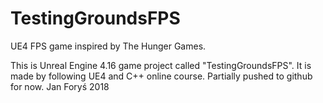# TestingGroundsFPS
UE4 FPS game inspired by The Hunger Games.

This is Unreal Engine 4.16 game project called "TestingGroundsFPS".
It is made by following UE4 and C++ online course.
Partially pushed to github for now.
Jan Foryś 2018
